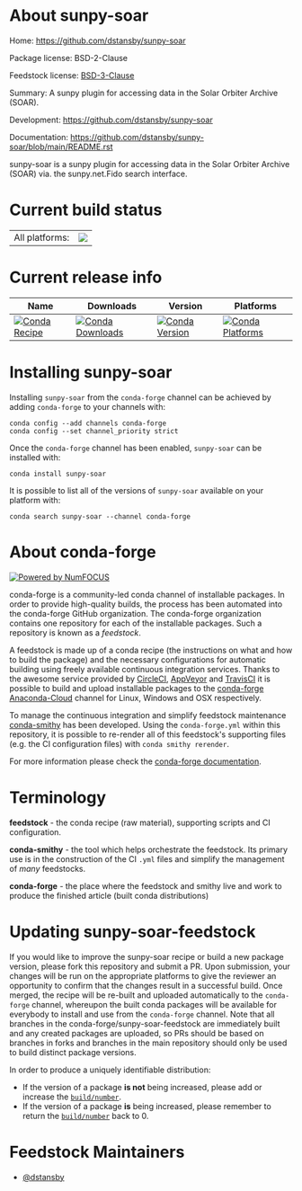 About sunpy-soar
================

Home: https://github.com/dstansby/sunpy-soar

Package license: BSD-2-Clause

Feedstock license: [BSD-3-Clause](https://github.com/conda-forge/sunpy-soar-feedstock/blob/master/LICENSE.txt)

Summary: A sunpy plugin for accessing data in the Solar Orbiter Archive (SOAR). 

Development: https://github.com/dstansby/sunpy-soar

Documentation: https://github.com/dstansby/sunpy-soar/blob/main/README.rst

sunpy-soar is a sunpy plugin for accessing data in the Solar Orbiter Archive (SOAR) via.
the sunpy.net.Fido search interface.


Current build status
====================


<table><tr><td>All platforms:</td>
    <td>
      <a href="https://dev.azure.com/conda-forge/feedstock-builds/_build/latest?definitionId=12813&branchName=master">
        <img src="https://dev.azure.com/conda-forge/feedstock-builds/_apis/build/status/sunpy-soar-feedstock?branchName=master">
      </a>
    </td>
  </tr>
</table>

Current release info
====================

| Name | Downloads | Version | Platforms |
| --- | --- | --- | --- |
| [![Conda Recipe](https://img.shields.io/badge/recipe-sunpy--soar-green.svg)](https://anaconda.org/conda-forge/sunpy-soar) | [![Conda Downloads](https://img.shields.io/conda/dn/conda-forge/sunpy-soar.svg)](https://anaconda.org/conda-forge/sunpy-soar) | [![Conda Version](https://img.shields.io/conda/vn/conda-forge/sunpy-soar.svg)](https://anaconda.org/conda-forge/sunpy-soar) | [![Conda Platforms](https://img.shields.io/conda/pn/conda-forge/sunpy-soar.svg)](https://anaconda.org/conda-forge/sunpy-soar) |

Installing sunpy-soar
=====================

Installing `sunpy-soar` from the `conda-forge` channel can be achieved by adding `conda-forge` to your channels with:

```
conda config --add channels conda-forge
conda config --set channel_priority strict
```

Once the `conda-forge` channel has been enabled, `sunpy-soar` can be installed with:

```
conda install sunpy-soar
```

It is possible to list all of the versions of `sunpy-soar` available on your platform with:

```
conda search sunpy-soar --channel conda-forge
```


About conda-forge
=================

[![Powered by NumFOCUS](https://img.shields.io/badge/powered%20by-NumFOCUS-orange.svg?style=flat&colorA=E1523D&colorB=007D8A)](http://numfocus.org)

conda-forge is a community-led conda channel of installable packages.
In order to provide high-quality builds, the process has been automated into the
conda-forge GitHub organization. The conda-forge organization contains one repository
for each of the installable packages. Such a repository is known as a *feedstock*.

A feedstock is made up of a conda recipe (the instructions on what and how to build
the package) and the necessary configurations for automatic building using freely
available continuous integration services. Thanks to the awesome service provided by
[CircleCI](https://circleci.com/), [AppVeyor](https://www.appveyor.com/)
and [TravisCI](https://travis-ci.com/) it is possible to build and upload installable
packages to the [conda-forge](https://anaconda.org/conda-forge)
[Anaconda-Cloud](https://anaconda.org/) channel for Linux, Windows and OSX respectively.

To manage the continuous integration and simplify feedstock maintenance
[conda-smithy](https://github.com/conda-forge/conda-smithy) has been developed.
Using the ``conda-forge.yml`` within this repository, it is possible to re-render all of
this feedstock's supporting files (e.g. the CI configuration files) with ``conda smithy rerender``.

For more information please check the [conda-forge documentation](https://conda-forge.org/docs/).

Terminology
===========

**feedstock** - the conda recipe (raw material), supporting scripts and CI configuration.

**conda-smithy** - the tool which helps orchestrate the feedstock.
                   Its primary use is in the construction of the CI ``.yml`` files
                   and simplify the management of *many* feedstocks.

**conda-forge** - the place where the feedstock and smithy live and work to
                  produce the finished article (built conda distributions)


Updating sunpy-soar-feedstock
=============================

If you would like to improve the sunpy-soar recipe or build a new
package version, please fork this repository and submit a PR. Upon submission,
your changes will be run on the appropriate platforms to give the reviewer an
opportunity to confirm that the changes result in a successful build. Once
merged, the recipe will be re-built and uploaded automatically to the
`conda-forge` channel, whereupon the built conda packages will be available for
everybody to install and use from the `conda-forge` channel.
Note that all branches in the conda-forge/sunpy-soar-feedstock are
immediately built and any created packages are uploaded, so PRs should be based
on branches in forks and branches in the main repository should only be used to
build distinct package versions.

In order to produce a uniquely identifiable distribution:
 * If the version of a package **is not** being increased, please add or increase
   the [``build/number``](https://docs.conda.io/projects/conda-build/en/latest/resources/define-metadata.html#build-number-and-string).
 * If the version of a package **is** being increased, please remember to return
   the [``build/number``](https://docs.conda.io/projects/conda-build/en/latest/resources/define-metadata.html#build-number-and-string)
   back to 0.

Feedstock Maintainers
=====================

* [@dstansby](https://github.com/dstansby/)

